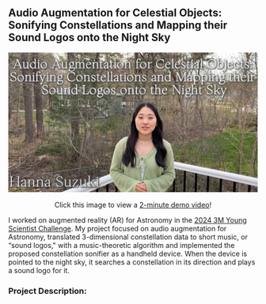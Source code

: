 ## Audio Augmentation for Celestial Objects: Sonifying Constellations and Mapping their Sound Logos onto the Night Sky

<p align="center">
  <a href="https://drive.google.com/file/d/1Iap7OLXJPbDNmZsfVBcFuCyVxrbguQa4/view?usp=sharing"><img src="images/demo-preview.jpg" width="750"></a>
</p>
<p align="center">
  Click this image to view a <a href="https://drive.google.com/file/d/1Iap7OLXJPbDNmZsfVBcFuCyVxrbguQa4/view?usp=sharing">2-minute demo video</a>!
</p>

I worked on augmented reality (AR) for Astronomy in the [2024 3M Young Scientist Challenge](https://youngscientistlab.com/). My project focused on audio augmentation for Astronomy, translated 3-dimensional constellation data to short music, or “sound logos," with a music-theoretic algorithm and implemented the proposed constellation sonifier as a handheld device. When the device is pointed to the night sky, it searches a constellation in its direction and plays a sound logo for it. 

### Project Description:



